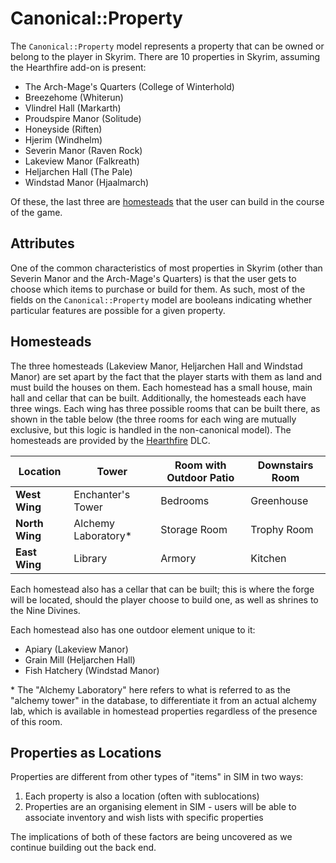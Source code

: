# Canonical::Property

The `Canonical::Property` model represents a property that can be owned or belong to the player in Skyrim. There are 10 properties in Skyrim, assuming the Hearthfire add-on is present:

* The Arch-Mage's Quarters (College of Winterhold)
* Breezehome (Whiterun)
* Vlindrel Hall (Markarth)
* Proudspire Manor (Solitude)
* Honeyside (Riften)
* Hjerim (Windhelm)
* Severin Manor (Raven Rock)
* Lakeview Manor (Falkreath)
* Heljarchen Hall (The Pale)
* Windstad Manor (Hjaalmarch)

Of these, the last three are [homesteads](https://elderscrolls.fandom.com/wiki/Homestead_(Hearthfire)) that the user can build in the course of the game.

## Attributes

One of the common characteristics of most properties in Skyrim (other than Severin Manor and the Arch-Mage's Quarters) is that the user gets to choose which items to purchase or build for them. As such, most of the fields on the `Canonical::Property` model are booleans indicating whether particular features are possible for a given property.

## Homesteads

The three homesteads (Lakeview Manor, Heljarchen Hall and Windstad Manor) are set apart by the fact that the player starts with them as land and must build the houses on them. Each homestead has a small house, main hall and cellar that can be built. Additionally, the homesteads each have three wings. Each wing has three possible rooms that can be built there, as shown in the table below (the three rooms for each wing are mutually exclusive, but this logic is handled in the non-canonical model). The homesteads are provided by the [Hearthfire](https://elderscrolls.fandom.com/wiki/The_Elder_Scrolls_V:_Hearthfire) DLC.

| **Location**   | **Tower**           | **Room with Outdoor Patio** | **Downstairs Room** |
| -------------- | ------------------- | --------------------------- | ------------------- |
| **West Wing**  | Enchanter's Tower   | Bedrooms                    | Greenhouse          |
| **North Wing** | Alchemy Laboratory* | Storage Room                | Trophy Room         |
| **East Wing**  | Library             | Armory                      | Kitchen             |

Each homestead also has a cellar that can be built; this is where the forge will be located, should the player choose to build one, as well as shrines to the Nine Divines.

Each homestead also has one outdoor element unique to it:

* Apiary (Lakeview Manor)
* Grain Mill (Heljarchen Hall)
* Fish Hatchery (Windstad Manor)

\* The "Alchemy Laboratory" here refers to what is referred to as the "alchemy tower" in the database, to differentiate it from an actual alchemy lab, which is available in homestead properties regardless of the presence of this room.

## Properties as Locations

Properties are different from other types of "items" in SIM in two ways:

1. Each property is also a location (often with sublocations)
2. Properties are an organising element in SIM - users will be able to associate inventory and wish lists with specific properties

The implications of both of these factors are being uncovered as we continue building out the back end.
